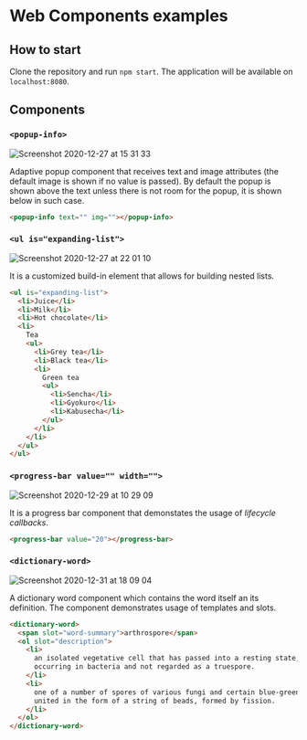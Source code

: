 # Web Components examples

## How to start

Clone the repository and run `npm start`. The application will be available on `localhost:8080`.

## Components

### `<popup-info>`

![Screenshot 2020-12-27 at 15 31 33](https://user-images.githubusercontent.com/6762673/103170854-a192b380-4858-11eb-96f1-f527c87a879b.jpg)

Adaptive popup component that receives text and image attributes (the default image is shown if no value is passed). By default the popup is shown above the text unless there is not room for the popup, it is shown below in such case.

```html
<popup-info text="" img=""></popup-info>
```

### `<ul is="expanding-list">`

![Screenshot 2020-12-27 at 22 01 10](https://user-images.githubusercontent.com/6762673/103177835-09fc8780-488f-11eb-94e6-7687c6df5a94.jpg)

It is a customized build-in element that allows for building nested lists.

```html
<ul is="expanding-list">
  <li>Juice</li>
  <li>Milk</li>
  <li>Hot chocolate</li>
  <li>
    Tea
    <ul>
      <li>Grey tea</li>
      <li>Black tea</li>
      <li>
        Green tea
        <ul>
          <li>Sencha</li>
          <li>Gyokuro</li>
          <li>Kabusecha</li>
        </ul>
      </li>
    </li>
  </ul>
</ul>
```

### `<progress-bar value="" width="">`

![Screenshot 2020-12-29 at 10 29 09](https://user-images.githubusercontent.com/6762673/103266621-09fca480-49c1-11eb-9618-66615e698194.jpg)

It is a progress bar component that demonstates the usage of _lifecycle callbacks_.

```html
<progress-bar value="20"></progress-bar>
```

### `<dictionary-word>`

![Screenshot 2020-12-31 at 18 09 04](https://user-images.githubusercontent.com/6762673/103415474-47189080-4b93-11eb-9b01-003f716d83c4.jpg)

A dictionary word component which contains the word itself an its definition. The component demonstrates usage of templates and slots.

```html
<dictionary-word>
  <span slot="word-summary">arthrospore</span>
  <ol slot="description">
    <li>
      an isolated vegetative cell that has passed into a resting state,
      occurring in bacteria and not regarded as a truespore.
    </li>
    <li>
      one of a number of spores of various fungi and certain blue-green algae,
      united in the form of a string of beads, formed by fission.
    </li>
  </ol>
</dictionary-word>
```
